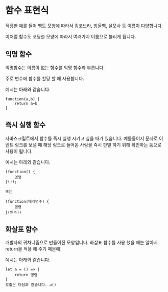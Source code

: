 # 함수 표현식

적당한 예를 들어 뱀도 모양에 따라서 킹코브라, 방울뱀, 살모사 등 이름이 다양합니다.

이처럼 함수도 코딩한 모양에 따라서 여러가지 이름으로 불리게 됩니다.

## 익명 함수

익명함수는 이름이 없는 함수를 익명 함수라 부릅니다.

주로 변수에 함수를 할당 할 때 사용합니다.

예시는 아래와 같습니다.

```
function(a,b) {
    return a+b
}
```

## 즉시 실행 함수

자바스크립트에서 함수를 즉시 실행 시키고 싶을 때가 있습니다.
예를들어서 문자로 이벤트 링크를 보낼 때 해당 링크로 들어온 사람을 즉시 판별 하기 위해 확인하는 등으로 사용이 됩니다.

예시는 아래와 같습니다.

```
(function() {
    명령
}());

또는

(function(매개변수) {
    명령
}(인수))
```

## 화살표 함수

개발자의 귀차니즘으로 만들어진 모양입니다.
화살표 함수를 사용 했을 때는 알아서 return을 적용 해 주기 때문에

예시는 아래와 같습니다.

```
let a = () => {
    return 명령
}
호출은 다음과 같습니다. a()
```